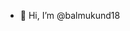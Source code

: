 - 👋 Hi, I’m @balmukund18


<!---
balmukund18/balmukund18 is a ✨ special ✨ repository because its `README.md` (this file) appears on your GitHub profile.
You can click the Preview link to take a look at your changes.
--->
